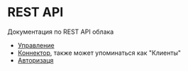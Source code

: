# REST API

Документация по REST API облака

- [Управление](./management.md)
- [Коннектор](./connector.md), также может упоминаться как "Клиенты"
- [Авторизаця](./auth.md)
